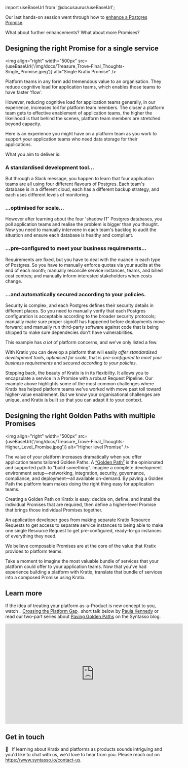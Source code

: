 import useBaseUrl from '@docusaurus/useBaseUrl';

Our last hands-on session went through how to [enhance a Postgres Promise](enhancing-a-promise).

What about further enhancements? What about more Promises?

## Designing the right Promise for a single service

<img
  align="right"
  width="500px"
  src={useBaseUrl('/img/docs/Treasure_Trove-Final_Thoughts-Single_Promise.jpeg')}
  alt="Single Kratix Promise"
/>

Platform teams in any form add tremendous value to an organisation. They reduce cognitive load for application teams, which enables those teams to have faster 'flow'.

However, reducing cognitive load for application teams generally, in our experience, increases toil for platform team members. The closer a platform team gets to effective enablement of application teams, the higher the likelihood is that behind the scenes, platform team members are stretched beyond capacity.

Here is an experience you might have on a platform team as you work to support your application teams who need data storage for their applications.

What you aim to deliver is:

### A standardised development tool...
But through a Slack message, you happen to learn that four application teams are all using four different flavours of Postgres. Each team's database is in a different cloud, each has a different backup strategy, and each uses different levels of monitoring.

### ...optimised for scale...
However after learning about the four 'shadow IT' Postgres databases, you poll application teams and realise the problem is bigger than you thought. Now you need to manually intervene in each team's backlog to audit the situation and ensure each database is healthy and compliant.

### ...pre-configured to meet your business requirements...
Requirements are fixed, but you have to deal with the nuance in each type of Postgres. So you have to manually enforce quotas via your audits at the end of each month; manually reconcile service instances, teams, and billed cost centres; and manually inform interested stakeholders when costs change.

### ...and automatically secured according to your policies.
Security is complex, and each Postgres defines their security details in different places. So you need to manually verify that each Postgres configuration is acceptable according to the broader security protocols; manually make sure proper signoff has happened before deployments move forward; and manually run third-party software against code that is being shipped to make sure dependecies don't have vulnerabilities.
<br/>

This example has _a lot_ of platform concerns, and we've only listed a few.

With Kratix you can develop a platform that will easily _offer standardised development tools_, _optimised for scale_, that is _pre-configured to meet your business requirements_ and _secured according to your policies_.

Stepping back, the beauty of Kratix is in its flexibility. It allows you to encapsulate a service in a Promise with a robust Request Pipeline. Our example above highlights some of the most common challenges where Kratix has helped platform teams we've worked with move past toil toward higher-value enablement. But we know your organisational challenges are unique, and Kratix is built so that you can adapt it to your context.

## Designing the right Golden Paths with multiple Promises

<img
  align="right"
  width="500px"
  src={useBaseUrl('/img/docs/Treasure_Trove-Final_Thoughts-Higher_Level_Promise.jpeg')}
  alt="Higher level Promise"
/>

The value of your platform increases dramatically when you offer application teams tailored Golden Paths. A [“Golden Path”](https://www.syntasso.io/post/paving-golden-paths-on-multi-cluster-kubernetes-part-1-the-theory) is the opinionated and supported path to “build something”. Imagine a complete development environment setup&mdash;networking, integration, security, governance, compliance, and deployment&mdash;all available on-demand. By paving a Golden Path the platform team makes doing the right thing easy for application teams.

Creating a Golden Path on Kratix is easy: decide on, define, and install the individual Promises that are required, then define a higher-level Promise that brings those individual Promises together.

An application developer goes from making separate Kratix Resource Requests to get access to separate service instances to being able to make one single Resource Request to get pre-configured, ready-to-go instances of everything they need.

We believe composable Promises are at the core of the value that Kratix provides to platform teams.

Take a moment to imagine the most valuable bundle of services that your platform could offer to your application teams. Now that you've had experience building a platform with Kratix, translate that bundle of services into a composed Promise using Kratix.

## Learn more
If the idea of treating your platform as-a-Product is new concept to you, watch _ [Crossing the Platform Gap](https://youtu.be/pAk5GReIs90)_ short talk below by [Paula Kennedy](https://twitter.com/PaulaLKennedy) or read our two-part series about [Paving Golden Paths](https://www.syntasso.io/post/paving-golden-paths-on-multi-cluster-kubernetes-part-1-the-theory) on the Syntasso blog.

<div style={{"text-align":"center"}}>
<iframe width="560" height="315" src="https://www.youtube.com/embed/pAk5GReIs90" title="YouTube video player" frameborder="0" allow="accelerometer; autoplay; clipboard-write; encrypted-media; gyroscope; picture-in-picture" allowfullscreen></iframe>
</div>

## Get in touch
💭&nbsp;&nbsp; If learning about Kratix and platforms as products sounds intriguing and you'd like to chat with us, we'd love to hear from you. Please reach out on https://www.syntasso.io/contact-us.
